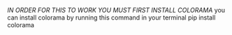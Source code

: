 *IN ORDER FOR THIS TO WORK YOU MUST FIRST INSTALL COLORAMA* you can install colorama by running this command in your terminal
pip install colorama
